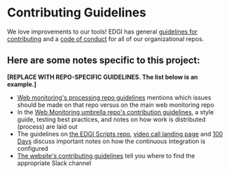 # Contributing Guidelines

We love improvements to our tools! EDGI has general [guidelines for contributing][edgi-contributing] and a [code of conduct][edgi-conduct] for all of our organizational repos.

## Here are some notes specific to this project:

**[REPLACE WITH REPO-SPECIFIC GUIDELINES. The list below is an example.]**

* [Web monitoring's processing repo guidelines](https://github.com/edgi-govdata-archiving/web-monitoring-processing/blob/main/CONTRIBUTING.md) mentions which issues should be made on that repo versus on the main web monitoring repo
* In the [Web Monitoring umbrella repo's contribution guidelines](https://github.com/edgi-govdata-archiving/web-monitoring/blob/main/CONTRIBUTING.md), a style guide, testing best practices, and notes on how work is distributed (process) are laid out
* The guidelines on [the EDGI Scripts repo](https://github.com/edgi-govdata-archiving/edgi-scripts/blob/main/CONTRIBUTING.md), [video call landing page](https://github.com/edgi-govdata-archiving/video-call-landing-page/blob/main/CONTRIBUTING.md) and [100 Days](https://github.com/edgi-govdata-archiving/100days/blob/main/CONTRIBUTING.md) discuss important notes on how the continuous integration is configured
* [The website's contributing guidelines](https://github.com/edgi-govdata-archiving/edgi-website/blob/main/CONTRIBUTING.md) tell you where to find the appropriate Slack channel


<!-- Links -->
[edgi-conduct]: https://github.com/edgi-govdata-archiving/overview/blob/main/CONDUCT.md
[edgi-contributing]: https://github.com/edgi-govdata-archiving/overview/blob/main/CONTRIBUTING.md